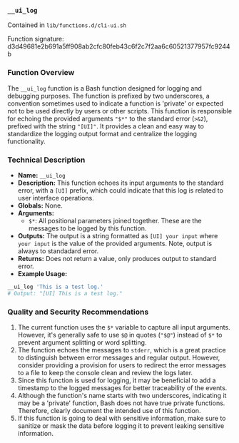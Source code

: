 ### `__ui_log`

Contained in `lib/functions.d/cli-ui.sh`

Function signature: d3d49681e2b691a5ff908ab2cfc80feb43c6f2c7f2aa6c60521377957fc9244b

### Function Overview
The `__ui_log` function is a Bash function designed for logging and debugging purposes. The function is prefixed by two underscores, a convention sometimes used to indicate a function is 'private' or expected not to be used directly by users or other scripts. This function is responsible for echoing the provided arguments `"$*"` to the standard error (`>&2`), prefixed with the string `"[UI]"`. It provides a clean and easy way to standardize the logging output format and centralize the logging functionality. 

### Technical Description
- **Name:** `__ui_log`
- **Description:** This function echoes its input arguments to the standard error, with a `[UI]` prefix, which could indicate that this log is related to user interface operations. 
- **Globals:** None.
- **Arguments:** 
  - `$*`: All positional parameters joined together. These are the messages to be logged by this function.
- **Outputs:** The output is a string formatted as `[UI] your input` where `your input` is the value of the provided arguments. Note, output is always to standadard error.
- **Returns:** Does not return a value, only produces output to standard error.
- **Example Usage:**

```bash
__ui_log 'This is a test log.'
# Output: "[UI] This is a test log."
```

### Quality and Security Recommendations
1. The current function uses the `$*` variable to capture all input arguments. However, it's generally safe to use `$@` in quotes (`"$@"`) instead of `$*` to prevent argument splitting or word splitting.
2. The function echoes the messages to `stderr`, which is a great practice to distinguish between error messages and regular output. However, consider providing a provision for users to redirect the error messages to a file to keep the console clean and review the logs later.
3. Since this function is used for logging, it may be beneficial to add a timestamp to the logged messages for better traceability of the events.
4. Although the function's name starts with two underscores, indicating it may be a 'private' function, Bash does not have true private functions. Therefore, clearly document the intended use of this function.
5. If this function is going to deal with sensitive information, make sure to sanitize or mask the data before logging it to prevent leaking sensitive information.

